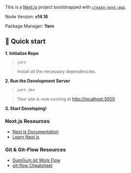 This is a [Next.js](https://nextjs.org/) project bootstrapped with [`create-next-app`](https://github.com/vercel/next.js/tree/canary/packages/create-next-app).

Node Version: **v14.16**

Package Manager: **Yarn**

## 🚀 Quick start

**1. Initialize Repo**

>`yarn`

>Install all the necessary dependencies.

**2. Run the Development Server**

>`yarn dev`

>Your site is now running at [http://localhost:3000](http://localhost:3000)

**3. Start Developing!**

### Next.js Resources

- [Next.js Documentation](https://nextjs.org/docs)
- [Learn Next.js](https://nextjs.org/learn)

### Git & Git-Flow Resources

- [GumGum git Work Flow](https://gumgum.jira.com/wiki/spaces/TEC/pages/138248293/Git+Git+Work+Flow)
- [git-flow Cheatsheet](https://danielkummer.github.io/git-flow-cheatsheet/)
